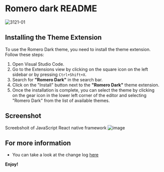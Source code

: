 # Romero dark README
![3121-01](https://github.com/yousefturin/romero-dark/assets/94796673/9db28dbf-1303-4537-877c-097f36665f8d)


## Installing the Theme Extension

To use the Romero Dark theme, you need to install the theme extension. Follow these steps:

1. Open Visual Studio Code.
2. Go to the Extensions view by clicking on the square icon on the left sidebar or by pressing `Ctrl+Shift+X`.
3. Search for **"Romero Dark"** in the search bar.
4. Click on the "Install" button next to the **"Romero Dark"** theme extension.
5. Once the installation is complete, you can select the theme by clicking on the gear icon in the lower left corner of the editor and selecting "Romero Dark" from the list of available themes.

## Screenshot
Screebshoit of JavaScript React native framework
![image](https://github.com/yousefturin/romero-dark/assets/94796673/22e92674-0878-4b0f-9c0a-6afc4928bebb)


## For more information

* You can take a look at the change log [here](https://github.com/yousefturin/romero-dark/blob/master/CHANGELOG.md)

**Enjoy!**
